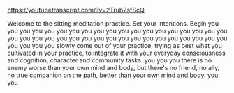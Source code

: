 https://youtubetranscript.com/?v=2Trub2sfScQ

 Welcome to the sitting meditation practice. Set your intentions. Begin you you you you you you you you you you you you you you you you you you you you you you you you you you you you you you you you you you you you you you you you you slowly come out of your practice, trying as best what you cultivated in your practice, to integrate it with your everyday consciousness and cognition, character and community tasks. you you you there is no enemy worse than your own mind and body, but there's no friend, no ally, no true companion on the path, better than your own mind and body. you you